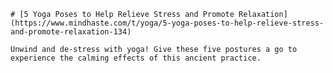 
    # [5 Yoga Poses to Help Relieve Stress and Promote Relaxation](https://www.mindhaste.com/t/yoga/5-yoga-poses-to-help-relieve-stress-and-promote-relaxation-134)

    Unwind and de-stress with yoga! Give these five postures a go to experience the calming effects of this ancient practice.
    